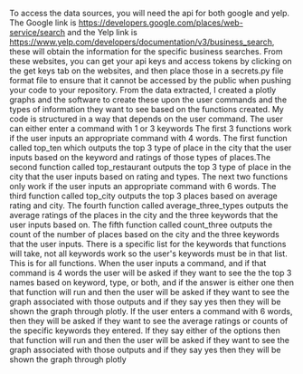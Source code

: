 To access the data sources, you will need the api for both google and yelp. The Google link is https://developers.google.com/places/web-service/search and the Yelp link is https://www.yelp.com/developers/documentation/v3/business_search, these will obtain the information for the specific business searches.
From these websites, you can get your api keys and access tokens by clicking on the get keys tab on the websites, and then place those in a secrets.py file format file to ensure that it cannot be accessed by the public when pushing your code to your repository.
From the data extracted, I created a plotly graphs and the software to create these upon the user commands and the types of information they want to see based on the functions created.
My code is structured in a way that depends on the user command. The user can either enter a command with 1 or 3 keywords The first 3 functions work if the user inputs an appropriate command with 4 words. The first function called top_ten which outputs the top 3 type of place in the city that the user inputs based on the keyword and ratings of those types of places.The second function called top_restaurant outputs the top 3 type of place in the city that the user inputs based on rating and types. The next two functions only work if the user inputs an appropriate command with 6 words. The third function called top_city outputs the top 3 places based on average rating and city. The fourth function called average_three_types outputs the average ratings of the places in the city and the three keywords that the user inputs based on. The fifth function called count_three outputs the count of the number of places based on the city and the three keywords that the user inputs. There is a specific list for the keywords that functions will take, not all keywords work so the user's keywords must be in that list. This is for all functions.
When the user inputs a command, and if that command is 4 words the user will be asked if they want to see the the top 3 names based on keyword, type, or both, and if the answer is either one then that function will run and then the user will be asked if they want to see the graph associated with those outputs and if they say yes then they will be shown the graph through plotly. If the user enters a command with 6 words, then they will be asked if they want to see the average ratings or counts of the specific keywords they entered. If they say either of the options then that function will run and then the user will be asked if they want to see the graph associated with those outputs and if they say yes then they will be shown the graph through plotly
